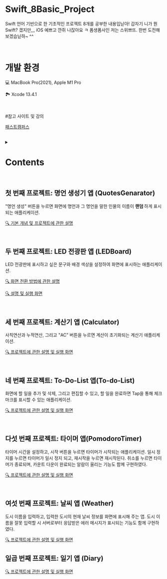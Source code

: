 # Swift_8Basic_Project

Swift 언어 기반으로 한 기초적인 프로젝트 8개를 공부한 내용입닏아! 갑자기 니가 뭔 Swift? 겠지만,,, iOS 예쁘고 깐쥐 나잖아요 ㅋ 폼생폼사인 저는 스위쁘뜨. 한번 도전해보겠습닏하~ ^^

<br>

# 개발 환경
💻 MacBook Pro(2021), Apple M1 Pro

🏞 Xcode 13.4.1

<br>

#참고 사이트 및 강의

<a href = "https://fastcampus.co.kr"> 패스트캠퍼스 </a>

<br>

<details>

  <summary> <h1> Contents </h1> </summary>

    1. 명언 생성기 엡
    2. LED 전광판 앱
    3. 계산기 앱
    4. To-Do-List 앱
    5. 타이머 앱
    6. 일기 앱
    7. 날씨 앱
    8. 코로나 현황판 앱

    
</details>

<br>

## 첫 번째 프로젝트: 명언 생성기 앱 (QuotesGenarator)
"명언 생성" 버튼을 누르면 화면에 명언과 그 명언을 말한 인물의 이름이 <strong> 랜덤 </strong> 하게 표시되는 애플리케이션.


<a href = "https://velog.io/@haansohee/01.-명언-생성기-어플"> 🔍 기본 개념 및 프로젝트에 관한 설명 </a>

<br>

## 두 번째 프로젝트: LED 전광판 앱 (LEDBoard)
LED 전광판에 표시하고 싶은 문구와 배경 색상을 설정하여 화면에 표시하는 애플리케이션.


<a href = "https://velog.io/@haansohee/02.-전광판-앱-화면-전환-방법"> 🔍 화면 전환 방법에 관한 설명 </a>


<a href = "https://velog.io/@haansohee/02-1.-LED-전광판-앱"> 🔍 설명 및 실행 화면 </a>

<br>

## 세 번째 프로젝트: 계산기 앱 (Calculator)
사칙연산과 누적연산, 그리고 "AC" 버튼을 누르면 계산이 초기화되는 계산기 애플리케이션.

<a href = "https://velog.io/@haansohee/03.-계산기-앱"> 🔍 프로젝트에 관한 설명 및 실행 화면 </a>

<br>

## 네 번째 프로젝트: To-Do-List 앱(To-do-List)
화면에 할 일을 추가 및 삭제, 그리고 편집할 수 있고, 할 일을 완료하면 Tap을 통해 체크마크를 표시할 수 있는 애플리케이션.

<a href = "https://velog.io/@haansohee/04.-To-Do-List-앱"> 🔍 프로젝트에 관한 설명 및 실행 화면 </a>

<br>

## 다섯 번째 프로젝트: 타이머 앱(PomodoroTimer)
타이머 시간을 설정하고, 시작 버튼을 누르면 타이머가 시작되는 애플리케이션. 일시 정지를 누르면 타이머가 일시 정지 되고, 재시작을 누르면 재시작된다. 취소를 누르면 타이머가 종료되며, 카운트 다운이 완료되는 알람이 울리는 기능도 함께 구현하였다.

<a href = "https://velog.io/@haansohee/05.-뽀모도로-타이머-앱"> 🔍 프로젝트에 관한 설명 및 실행 화면 </a>

<br>

## 여섯 번째 프로젝트: 날씨 앱 (Weather)
도시 이름을 입력하고, 입력한 도시의 현재 날씨 정보를 화면에 표시해 주는 앱. 도시 이름을 잘못 입력할 시 서버로부터 응답받은 에러 메시지가 표시되는 기능도 함께 구현하였다.

<a href = "https://velog.io/@haansohee/06.-날씨-앱"> 🔍 프로젝트에 관한 설명 및 실행 화면</a>


## 일곱 번째 프로젝트: 일기 앱 (Diary)

<a href = "https://velog.io/@haansohee/07.-일기-앱"> 🔍 프로젝트에 관한 설명 및 실행 화면 </a>


